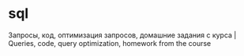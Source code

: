 # sql
Запросы, код, оптимизация запросов, домашние задания с курса | Queries, code, query optimization, homework from the course
